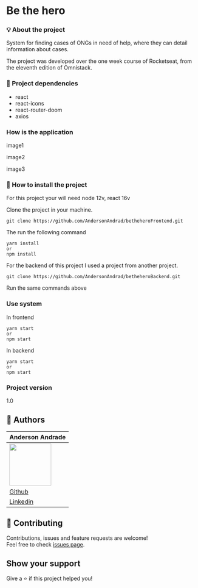# Be the hero

###  :bulb: ​About the project

System for finding cases of ONGs in need of help, where they can detail information about cases.

The project was developed over the one week course of Rocketseat, from the eleventh edition of Omnistack.

### :memo: Project dependencies

- react 
- react-icons 
- react-router-doom
- axios

### How  is the application 

[video]: https://youtu.be/-B1BWZ120m4	"Be the hero 1.0"

image1

image2

image3

### 🚀 How to install the project

For this project your will need node 12v, react 16v

Clone the project in your machine.

```
git clone https://github.com/AndersonAndrad/betheheroFrontend.git
```

The run the following command

```
yarn install
or 
npm install
```

For the backend of this project I used a project from another project.

```
git clone https://github.com/AndersonAndrad/betheheroBackend.git
```

Run the same commands above

### Use system

In frontend 

```
yarn start 
or 
npm start
```

In backend

```
yarn start 
or 
npm start
```

### Project version

1.0

## 👤 Authors

| Anderson Andrade                                             |
| ------------------------------------------------------------ |
| <img src="https://avatars0.githubusercontent.com/u/31743641?s=400&u=b6d9e1c428279846440325b0fae90f4b9c4d1d98&v=4" width="110"> |
| <a href="https://github.com/AndersonAndrad">Github</a>       |
| <a href="https://www.linkedin.com/in/AndersonAndrad/">Linkedin</a> |

## 🤝 Contributing

Contributions, issues and feature requests are welcome!<br />Feel free to check [issues page](https://github.com/andersonandrad/betheherofrontend/issues).

## Show your support

Give a ⭐️ if this project helped you!